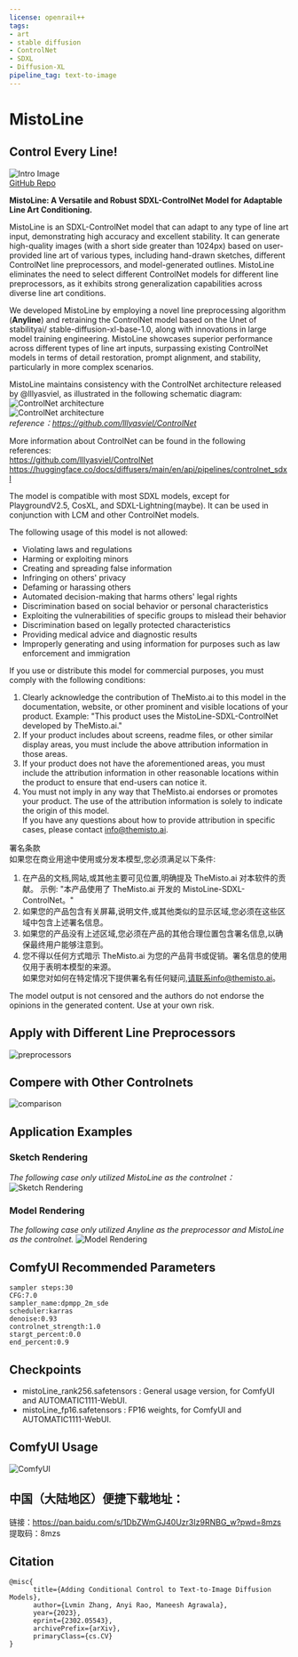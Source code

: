 ```yaml
---
license: openrail++
tags:
- art
- stable diffusion
- ControlNet
- SDXL
- Diffusion-XL
pipeline_tag: text-to-image
---
```

# MistoLine
 
## Control Every Line!
![Intro Image](assets/intro.png)  
[GitHub Repo](https://github.com/TheMistoAI/MistoLine)

**MistoLine: A Versatile and Robust SDXL-ControlNet Model for Adaptable Line Art Conditioning.**  

MistoLine is an SDXL-ControlNet model that can adapt to any type of line art input, demonstrating high accuracy and excellent stability. It can generate  high-quality images (with a short side greater than 1024px) based on user-provided line art of various types, including hand-drawn sketches, different  ControlNet line preprocessors, and model-generated outlines. MistoLine eliminates the need to select different ControlNet models for different line  preprocessors, as it exhibits strong generalization capabilities across diverse line art conditions.  

We developed MistoLine by employing a novel line preprocessing algorithm (**Anyline**) and retraining the ControlNet model based on the Unet of stabilityai/  stable-diffusion-xl-base-1.0, along with innovations in large model training engineering. MistoLine showcases superior performance across
different types of line art inputs, surpassing existing ControlNet models in terms of detail restoration, prompt alignment, and stability, particularly in more complex  scenarios.  

MistoLine maintains consistency with the ControlNet architecture released by @lllyasviel, as illustrated in the following schematic diagram:  
![ControlNet architecture](assets/controlnet_1.png)  
![ControlNet architecture](assets/controlnet_2.png)  
*reference：https://github.com/lllyasviel/ControlNet*  

More information about ControlNet can be found in the following references:  
https://github.com/lllyasviel/ControlNet  
https://huggingface.co/docs/diffusers/main/en/api/pipelines/controlnet_sdxl  

The model is compatible with most SDXL models, except for PlaygroundV2.5, CosXL, and SDXL-Lightning(maybe). It can be used in conjunction with LCM and other ControlNet models.  

The following usage of this model is not allowed:  
* Violating laws and regulations
* Harming or exploiting minors
* Creating and spreading false information
* Infringing on others' privacy
* Defaming or harassing others
* Automated decision-making that harms others' legal rights
* Discrimination based on social behavior or personal characteristics
* Exploiting the vulnerabilities of specific groups to mislead their behavior
* Discrimination based on legally protected characteristics
* Providing medical advice and diagnostic results
* Improperly generating and using information for purposes such as law enforcement and immigration

If you use or distribute this model for commercial purposes, you must comply with the following conditions:  
1. Clearly acknowledge the contribution of TheMisto.ai to this model in the documentation, website, or other prominent and visible locations of your product.
   Example: "This product uses the MistoLine-SDXL-ControlNet developed by TheMisto.ai."
2. If your product includes about screens, readme files, or other similar display areas, you must include the above attribution information in those areas.
3. If your product does not have the aforementioned areas, you must include the attribution information in other reasonable locations within the product to ensure that end-users can notice it.
4. You must not imply in any way that TheMisto.ai endorses or promotes your product. The use of the attribution information is solely to indicate the origin of this model.  
If you have any questions about how to provide attribution in specific cases, please contact info@themisto.ai.  

署名条款  
如果您在商业用途中使用或分发本模型,您必须满足以下条件:  
1. 在产品的文档,网站,或其他主要可见位置,明确提及 TheMisto.ai 对本软件的贡献。
   示例: "本产品使用了 TheMisto.ai 开发的 MistoLine-SDXL-ControlNet。"
2. 如果您的产品包含有关屏幕,说明文件,或其他类似的显示区域,您必须在这些区域中包含上述署名信息。
3. 如果您的产品没有上述区域,您必须在产品的其他合理位置包含署名信息,以确保最终用户能够注意到。
4. 您不得以任何方式暗示 TheMisto.ai 为您的产品背书或促销。署名信息的使用仅用于表明本模型的来源。  
如果您对如何在特定情况下提供署名有任何疑问,请联系info@themisto.ai。

The model output is not censored and the authors do not endorse the opinions in the generated content. Use at your own risk.

## Apply with Different Line Preprocessors
![preprocessors](assets/preprocessors.png)  

## Compere with Other Controlnets
![comparison](assets/comparison.png)  

## Application Examples

### Sketch Rendering
*The following case only utilized MistoLine as the controlnet：*
![Sketch Rendering](assets/sketch_rendering.png)  

### Model Rendering
*The following case only utilized Anyline as the preprocessor and MistoLine as the controlnet.*
![Model Rendering](assets/model_rendering.png)

## ComfyUI Recommended Parameters
```
sampler steps:30
CFG:7.0
sampler_name:dpmpp_2m_sde
scheduler:karras
denoise:0.93
controlnet_strength:1.0
stargt_percent:0.0
end_percent:0.9
```

## Checkpoints
* mistoLine_rank256.safetensors : General usage version, for ComfyUI and AUTOMATIC1111-WebUI.  
* mistoLine_fp16.safetensors : FP16 weights, for ComfyUI and AUTOMATIC1111-WebUI.  

## ComfyUI Usage
![ComfyUI](assets/comfyui.png)

## 中国（大陆地区）便捷下载地址： 
链接：https://pan.baidu.com/s/1DbZWmGJ40Uzr3Iz9RNBG_w?pwd=8mzs  
提取码：8mzs  

## Citation
```
@misc{
      title={Adding Conditional Control to Text-to-Image Diffusion Models}, 
      author={Lvmin Zhang, Anyi Rao, Maneesh Agrawala},
      year={2023},
      eprint={2302.05543},
      archivePrefix={arXiv},
      primaryClass={cs.CV}
}
```
